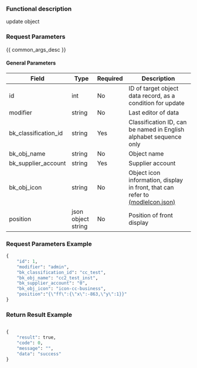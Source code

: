 ### Functional description

update object

### Request Parameters

{{ common_args_desc }}

#### General Parameters

| Field                |  Type              | Required	   |  Description                                   |
|---------------------|--------------------|--------|-----------------------------------------|
| id                  | int                | No     | ID of target object data record, as a condition for update     |
| modifier            | string             | No     | Last editor of data    |
| bk_classification_id| string             | Yes     | Classification ID, can be named in English alphabet sequence only|
| bk_obj_name         | string             | No     | Object name                           |
| bk_supplier_account | string             | Yes     | Supplier account                              |
| bk_obj_icon         | string             | No     | Object icon information, display in front, that can refer to [(modleIcon.json)](/static/esb/api_docs/res/cc/modleIcon.json)|
| position            | json object string | No     |  Position of front display                     |



### Request Parameters Example

```python
{
    "id": 1,
    "modifier": "admin",
    "bk_classification_id": "cc_test",
    "bk_obj_name": "cc2_test_inst",
    "bk_supplier_account": "0",
    "bk_obj_icon": "icon-cc-business",
    "position":"{\"ff\":{\"x\":-863,\"y\":1}}"
}
```

### Return Result Example

```python

{
    "result": true,
    "code": 0,
    "message": "",
    "data": "success"
}
```
